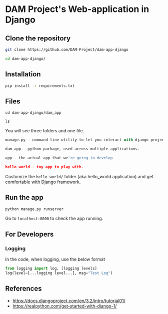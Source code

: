 # DAM Project's Web-application in Django


## Clone the repository

```bash
git clone https://github.com/DAM-Project/dam-app-django

cd dam-app-django/

```

## Installation

```bash
pip install -r requirements.txt
```

## Files

```
cd dam-app-django/dam_app 

ls
```

You will see three folders and one file.

```python
manage.py - command line utility to let you interact with django project

dam_app - python package, used across multiple applications. 

app - the actual app that we're going to develop

hello_world - toy app to play with.
```

Customize the `hello_world/` folder (aka hello_world application) and get comfortable with Django framework.

## Run the app

```python
python manage.py runserver
```

Go to `localhost:8000` to check the app running.

## For Developers

### Logging

In the code, when logging, use the below format

```python
from logging import log, [logging levels]
log(level=[...logging level...], msg="Test Log")
```

## References

* <https://docs.djangoproject.com/en/3.2/intro/tutorial01/>
* <https://realpython.com/get-started-with-django-1/>
